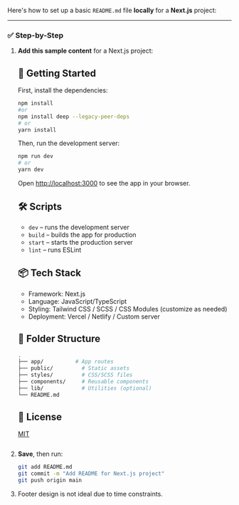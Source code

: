 Here's how to set up a basic `README.md` file **locally** for a **Next.js** project:

---

### ✅ Step-by-Step

1. **Add this sample content** for a Next.js project:

   ## 🚀 Getting Started

   First, install the dependencies:

   ```bash
   npm install
   #or
   npm install deep --legacy-peer-deps
   # or
   yarn install
   ```

   Then, run the development server:

   ```bash
   npm run dev
   # or
   yarn dev
   ```

   Open [http://localhost:3000](http://localhost:3000) to see the app in your browser.

   ## 🛠️ Scripts

   - `dev` – runs the development server
   - `build` – builds the app for production
   - `start` – starts the production server
   - `lint` – runs ESLint

   ## 📦 Tech Stack

   - Framework: Next.js
   - Language: JavaScript/TypeScript
   - Styling: Tailwind CSS / SCSS / CSS Modules (customize as needed)
   - Deployment: Vercel / Netlify / Custom server

   ## 📁 Folder Structure

   ```bash
   .
   ├── app/          # App routes
   ├── public/         # Static assets
   ├── styles/         # CSS/SCSS files
   ├── components/     # Reusable components
   ├── lib/            # Utilities (optional)
   └── README.md
   ```

   ## 📄 License

   [MIT](LICENSE)

   ```

   ```

2. **Save**, then run:

   ```bash
   git add README.md
   git commit -m "Add README for Next.js project"
   git push origin main
   ```

3. Footer design is not ideal due to time constraints.
